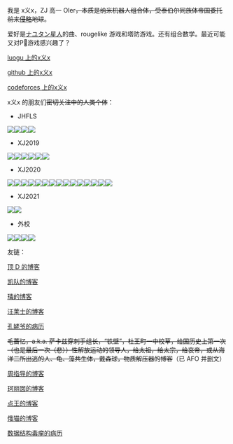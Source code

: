 我是 x义x，ZJ 高一 OIer~~，本质是纳米机器人组合体，受泰伯尔同族体帝国委托前来[侵略](https://zh.moegirl.org.cn/%E6%B0%B4%E8%89%B2%E4%BE%B5%E7%95%A5)地球~~。

爱好是[ナユタン星人](https://twitter.com/NayutalieN)的曲、rougelike 游戏和塔防游戏。还有组合数学。最近可能又对P🐍游戏感兴趣了？

[luogu 上的x义x](https://www.luogu.com.cn/blog/zyxxs/)

[github 上的x义x](https://xyix.github.io)

[codeforces 上的x义x](https://codeforces.com/profile/Comet_Honeymoon)

x义x 的朋友们~~密切关注中的人类个体~~：

- JHFLS

[![](https://cdn.luogu.com.cn/upload/usericon/68085.png)](https://www.luogu.com.cn/user/68085)[![](https://cdn.luogu.com.cn/upload/usericon/60378.png)](https://www.luogu.com.cn/user/60378)[![](https://cdn.luogu.com.cn/upload/usericon/69519.png)](https://www.luogu.com.cn/user/69519)[![](https://cdn.luogu.com.cn/upload/usericon/68824.png)](https://www.luogu.com.cn/user/68824)

- XJ2019

[![](https://cdn.luogu.com.cn/upload/usericon/49725.png)](https://www.luogu.com.cn/user/49725)[![](https://cdn.luogu.com.cn/upload/usericon/28145.png)](https://www.luogu.com.cn/user/28145)[![](https://cdn.luogu.com.cn/upload/usericon/31381.png)](https://www.luogu.com.cn/user/31381)[![](https://cdn.luogu.com.cn/upload/usericon/49458.png)](https://www.luogu.com.cn/user/49458)[![](https://cdn.luogu.com.cn/upload/usericon/36770.png)](https://www.luogu.com.cn/user/36770)[![](https://cdn.luogu.com.cn/upload/usericon/25512.png)](https://www.luogu.com.cn/user/25512)

- XJ2020

[![](https://cdn.luogu.com.cn/upload/usericon/44805.png)](https://www.luogu.com.cn/user/44805)[![](https://cdn.luogu.com.cn/upload/usericon/68030.png)](https://www.luogu.com.cn/user/68030)[![](https://cdn.luogu.com.cn/upload/usericon/206488.png)](https://www.luogu.com.cn/user/206488)[![](https://cdn.luogu.com.cn/upload/usericon/52902.png)](https://www.luogu.com.cn/user/52902)[![](https://cdn.luogu.com.cn/upload/usericon/73142.png)](https://www.luogu.com.cn/user/73142)[![](https://cdn.luogu.com.cn/upload/usericon/67371.png)](https://www.luogu.com.cn/user/67371)[![](https://cdn.luogu.com.cn/upload/usericon/98618.png)](https://www.luogu.com.cn/user/98618)[![](https://cdn.luogu.com.cn/upload/usericon/61430.png)](https://www.luogu.com.cn/user/61430)[![](https://cdn.luogu.com.cn/upload/usericon/51692.png)](https://www.luogu.com.cn/user/51692)[![](https://cdn.luogu.com.cn/upload/usericon/150879.png)](https://www.luogu.com.cn/user/150879)[![](https://cdn.luogu.com.cn/upload/usericon/206998.png)](https://www.luogu.com.cn/user/206998)[![](https://cdn.luogu.com.cn/upload/usericon/101984.png)](https://www.luogu.com.cn/user/101984)[![](https://cdn.luogu.com.cn/upload/usericon/72468.png)](https://www.luogu.com.cn/user/72468)[![](https://cdn.luogu.com.cn/upload/usericon/251723.png)](https://www.luogu.com.cn/user/251723)[![](https://cdn.luogu.com.cn/upload/usericon/66511.png)](https://www.luogu.com.cn/user/66511)

- XJ2021

[![](https://cdn.luogu.com.cn/upload/usericon/53807.png)](https://www.luogu.com.cn/user/53807)[![](https://cdn.luogu.com.cn/upload/usericon/111055.png)](https://www.luogu.com.cn/user/111055)

- 外校

[![](https://cdn.luogu.com.cn/upload/usericon/96580.png)](https://www.luogu.com.cn/user/96580)[![](https://cdn.luogu.com.cn/upload/usericon/112381.png)](https://www.luogu.com.cn/user/112381)[![](https://cdn.luogu.com.cn/upload/usericon/58705.png)](https://www.luogu.com.cn/user/58705)[![](https://cdn.luogu.com.cn/upload/usericon/75840.png)](https://www.luogu.com.cn/user/75840)

友链：

[顶 D 的博客](https://blog.orzsiyuan.com/)

[凯队的博客](https://www.cnblogs.com/zkdxl/)

[瑇的博客](https://www.luogu.com.cn/blog/Coding-life/)

[汪莱士的博客](https://www.cnblogs.com/-Wallace-/)

[孔姥爷的病历](https://www.cnblogs.com/Flying2018/)

~~毛蔷忆，a.k.a. 萨卡兹穿刺手组长，“铁壁”，杜王町一中校草，给国历史上第一次（也是最后一次（悲））性解放运动的领导人，给太祖，给太宗，给哀帝，或从海洋二所出逃的人、龟、藻共生体，戴森球，物质解压器的博客~~（已 AFO 并删文）

[周指导的博客](https://www.cnblogs.com/zhouzhendong/)

[珂丽囡的博客](https://www.cnblogs.com/cly-none/)

[点王的博客](https://www.cnblogs.com/Point-King/)

[俄猫的博客](https://commune.ml/)

[数据结构毒瘤的病历](https://dpair.gitee.io)